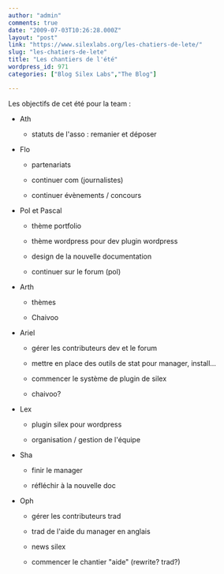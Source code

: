 ```yaml
---
author: "admin"
comments: true
date: "2009-07-03T10:26:28.000Z"
layout: "post"
link: "https://www.silexlabs.org/les-chatiers-de-lete/"
slug: "les-chatiers-de-lete"
title: "Les chantiers de l'été"
wordpress_id: 971
categories: ["Blog Silex Labs","The Blog"]

---
```

Les objectifs de cet été pour la team :










  * Ath


    * statuts de l'asso : remanier et déposer






  * Flo


    * partenariats


    * continuer com (journalistes)


    * continuer évènements / concours






  * Pol et Pascal


    * thème portfolio


    * thème wordpress pour dev plugin wordpress


    * design de la nouvelle documentation


    * continuer sur le forum (pol)






  * Arth


    * thèmes


    * Chaivoo






  * Ariel


    * gérer les contributeurs dev et le forum


    * mettre en place des outils de stat pour manager, install...


    * commencer le système de plugin de silex


    * chaivoo?






  * Lex


    * plugin silex pour wordpress


    * organisation / gestion de l'équipe






  * Sha


    * finir le manager


    * réfléchir à la nouvelle doc






  * Oph


    * gérer les contributeurs trad


    * trad de l'aide du manager en anglais


    * news silex


    * commencer le chantier "aide" (rewrite? trad?)










